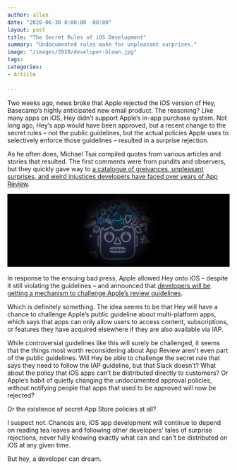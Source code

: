 ```yaml
---
author: allen
date: "2020-06-30 8:00:00 -08:00"
layout: post
title: "The Secret Rules of iOS Development"
summary: "Undocumented rules make for unpleasant surprises."
image: "/images/2020/developer-blown.jpg"
tags:
categories:
- Article

---
```


Two weeks ago, news broke that Apple rejected the iOS version of Hey, Basecamp’s highly anticipated new email product. The reasoning? Like many apps on iOS, Hey didn’t support Apple’s in-app purchase system. Not long ago, Hey’s app would have been approved, but a recent change to the secret rules – not the public guidelines, but the actual policies Apple uses to selectively enforce those guidelines – resulted in a surprise rejection.

As he often does, Michael Tsai compiled quotes from various articles and stories that resulted. The first comments were from pundits and observers, but they quickly gave way to [a catalogue of greivances, unpleasant surprises, and weird injustices developers have faced over years of App Review](https://mjtsai.com/blog/2020/06/16/hey-rejected-from-the-app-store/).

<img src="/images/2020/developer-blown-wide.jpg" >

In response to the ensuing bad press, Apple allowed Hey onto iOS – despite it still violating the guidelines – and announced that [developers will be getting a mechanism to challenge Apple’s review guidelines](https://www.apple.com/newsroom/2020/06/apple-reveals-new-developer-technologies-to-foster-the-next-generation-of-apps/).

Which is definitely something. The idea seems to be that Hey will have a chance to challenge Apple’s public guideline about multi-platform apps, which says that apps can only allow users to access content, subscriptions, or features they have acquired elsewhere if they are also available via IAP.

While controversial guidelines like this will surely be challenged, it seems that the things most worth reconsidering about App Review aren't even part of the public guidelines. Will Hey be able to challenge the secret rule that says they need to follow the IAP guideline, but that Slack doesn’t? What about the policy that iOS apps can’t be distributed directly to customers? Or Apple’s habit of quietly changing the undocumented approval policies, without notifying people that apps that used to be approved will now be rejected?

Or the existence of secret App Store policies at all?

I suspect not. Chances are, iOS app development will continue to depend on reading tea leaves and following other developers’ tales of surprise rejections, never fully knowing exactly what can and can't be distributed on iOS at any given time.

But hey, a developer can dream.

